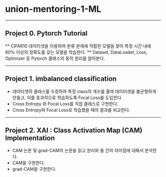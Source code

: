 # union-mentoring-1-ML

---------------------------
## Project 0. Pytorch Tutorial

** CIFAR10 데이터셋을 이용하여 분류 문제에 적합한 모델을 찾아 특정 시간 내에 80% 이상의 정확도를 갖는 모델을 학습한다.
** Dataset, DataLoader, Loss, Optimizer 등 Pytorch 클래스의 동작 원리를 알아본다.


-------------------------------------
## Project 1. imbalanced classification

* 데이터셋의 클래스를 수정하여 특정 class의 개수를 줄여 데이터셋을 불균형하게 만들고, 이를 효과적으로 학습하도록 Focal Loss를 도입한다.
* Cross Entropy 와 Focal Loss를 직접 클래스로 구현한다.
* Cross Entropy와 Focal Loss로 학습했을 때의 결과를 비교한다.

------------------------------------
## Project 2. XAI : Class Activation Map (CAM) Implementation

* CAM 논문 및 grad-CAM의 논문을 읽고 원리와 둘 간의 차이점에 대해서 분석한다.
* CAM을 구현한다.
* grad-CAM을 구현한다.
